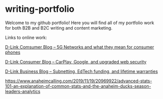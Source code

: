 # writing-portfolio
Welcome to my github portfolio!
Here you will find all of my portfolio work for both B2B and B2C writing and content marketing.

Links to online work:

[D-Link Comsumer Blog – 5G Networks and what they mean for consumer phones](http://blog.dlink.com/what-is-5g-and-what-does-it-mean-for-your-phone)

[D-Link Consumer Blog – CarPlay, Google, and upgraded web security](http://blog.dlink.com/google-shows-carplay-alexa-toyota-web-security)

[D-Link Business Blog – Subnetting, EdTech funding, and lifetime warranties](http://businessblog.us.dlink.com/subnet-edtech-funding-lifetime-warranty)

https://www.anaheimcalling.com/2019/11/19/20969922/advanced-stats-101-an-explanation-of-common-stats-and-the-anaheim-ducks-season-leaders-analytics
